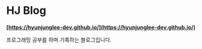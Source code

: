 # HJ Blog

**[https://hyunjunglee-dev.github.io/](https://hyunjunglee-dev.github.io/)**

프로그래밍 공부를 하며 기록하는 블로그입니다.
